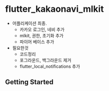 # flutter_kakaonavi_mlkit

- 어플리케이션 최종.
    - 카카오 로그인, 네비 추가
    - mlkit, 권한, 초기화 추가
    - 파이어 베이스 추가
- 필요한것
    - 코드정리
    - 포그라운드, 백그라운드 제거
    - flutter_local_notifications 추가
    


## Getting Started
